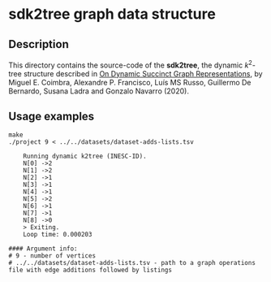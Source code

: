 # sdk2tree graph data structure

## Description

This directory contains the source-code of the **sdk2tree**, the dynamic *k*<sup>2</sup>-tree structure described in [On Dynamic Succinct Graph Representations](https://doi.org/10.1109/DCC47342.2020.00029),
by Miguel E. Coimbra, Alexandre P. Francisco, Luís MS Russo, Guillermo De Bernardo, Susana Ladra and Gonzalo Navarro (2020).

## Usage examples

    make
    ./project 9 < ../../datasets/dataset-adds-lists.tsv

        Running dynamic k2tree (INESC-ID). 
        N[0] ->2
        N[1] ->2
        N[2] ->1
        N[3] ->1
        N[4] ->1
        N[5] ->2
        N[6] ->1
        N[7] ->1
        N[8] ->0
        > Exiting.
        Loop time: 0.000203

    #### Argument info:
    # 9 - number of vertices
    # ../../datasets/dataset-adds-lists.tsv - path to a graph operations file with edge additions followed by listings
